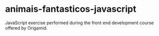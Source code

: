 # animais-fantasticos-javascript
JavaScript exercise performed during the front end development course offered by Origamid.

